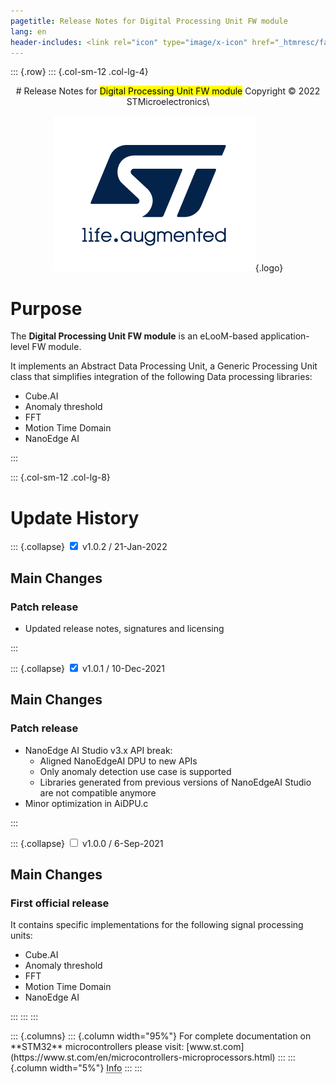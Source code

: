 ```yaml
---
pagetitle: Release Notes for Digital Processing Unit FW module
lang: en
header-includes: <link rel="icon" type="image/x-icon" href="_htmresc/favicon.png" />
---
```


::: {.row}
::: {.col-sm-12 .col-lg-4}

<center>
# Release Notes for <mark>Digital Processing Unit FW module</mark>
Copyright &copy; 2022  STMicroelectronics\
    
[![ST logo](_htmresc/st_logo_2020.png)](https://www.st.com){.logo}
</center>


# Purpose

The **Digital Processing Unit FW module** is an eLooM-based application-level FW module.

It implements an Abstract Data Processing Unit​, a Generic Processing Unit class​ that simplifies integration 
of the following Data processing libraries:

- Cube.AI
- Anomaly threshold
- FFT
- Motion Time Domain
- NanoEdge AI

:::

::: {.col-sm-12 .col-lg-8}
# Update History

::: {.collapse}
<input type="checkbox" id="collapse-section3" checked aria-hidden="true">
<label for="collapse-section1" aria-hidden="true">v1.0.2 / 21-Jan-2022</label>
<div>	

## Main Changes

### Patch release

- Updated release notes, signatures and licensing

</div>

:::

::: {.collapse}
<input type="checkbox" id="collapse-section2" checked aria-hidden="true">
<label for="collapse-section1" aria-hidden="true">v1.0.1 / 10-Dec-2021</label>
<div>	

## Main Changes

### Patch release

- NanoEdge AI Studio v3.x API break: 
  - Aligned NanoEdgeAI DPU to new APIs
  - Only anomaly detection use case is supported
  - Libraries generated from previous versions of NanoEdgeAI Studio are not compatible anymore
- Minor optimization in AiDPU.c

</div>

:::

::: {.collapse}
<input type="checkbox" id="collapse-section1" aria-hidden="true">
<label for="collapse-section1" aria-hidden="true">v1.0.0 / 6-Sep-2021</label>
<div>	

## Main Changes

### First official release

It contains specific implementations for the following signal processing units:

- Cube.AI
- Anomaly threshold
- FFT
- Motion Time Domain
- NanoEdge AI

</div>

:::
:::
:::

<footer class="sticky">
::: {.columns}
::: {.column width="95%"}
For complete documentation on **STM32**
microcontrollers please visit: [www.st.com](https://www.st.com/en/microcontrollers-microprocessors.html)
:::
::: {.column width="5%"}
<abbr title="Based on template cx566953 version 2.0">Info</abbr>
:::
:::
</footer>
